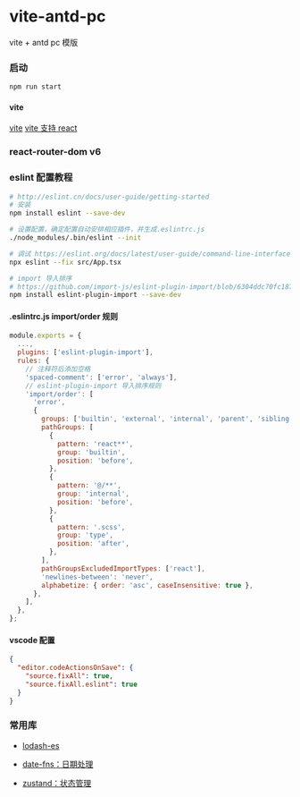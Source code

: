 # vite-antd-pc

vite + antd pc 模版

### 启动

```bash
npm run start
```

#### vite

[vite](https://cn.vitejs.dev/)
[vite 支持 react](https://www.npmjs.com/package/@vitejs/plugin-react)

### react-router-dom v6

### eslint 配置教程

```bash
# http://eslint.cn/docs/user-guide/getting-started
# 安装
npm install eslint --save-dev

# 设置配置，确定配置自动安排相应插件，并生成.eslintrc.js
./node_modules/.bin/eslint --init

# 调试 https://eslint.org/docs/latest/user-guide/command-line-interface#--fix
npx eslint --fix src/App.tsx

# import 导入排序
# https://github.com/import-js/eslint-plugin-import/blob/6304ddc70fc187e248aa65c69bc8983c5051ecd3/docs/rules/order.md
npm install eslint-plugin-import --save-dev
```

#### .eslintrc.js import/order 规则

```js
module.exports = {
  ...,
  plugins: ['eslint-plugin-import'],
  rules: {
    // 注释符后添加空格
    'spaced-comment': ['error', 'always'],
    // eslint-plugin-import 导入排序规则
    'import/order': [
      'error',
      {
        groups: ['builtin', 'external', 'internal', 'parent', 'sibling', 'index', 'object', 'type'],
        pathGroups: [
          {
            pattern: 'react**',
            group: 'builtin',
            position: 'before',
          },
          {
            pattern: '@/**',
            group: 'internal',
            position: 'before',
          },
          {
            pattern: '.scss',
            group: 'type',
            position: 'after',
          },
        ],
        pathGroupsExcludedImportTypes: ['react'],
        'newlines-between': 'never',
        alphabetize: { order: 'asc', caseInsensitive: true },
      },
    ],
  },
};

```

#### vscode 配置

```json
{
  "editor.codeActionsOnSave": {
    "source.fixAll": true,
    "source.fixAll.eslint": true
  }
}
```

### 常用库

- [lodash-es](https://www.npmjs.com/package/lodash-es)

- [date-fns：日期处理](https://www.npmjs.com/package/date-fns)

- [zustand：状态管理](https://github.com/pmndrs/zustand)
